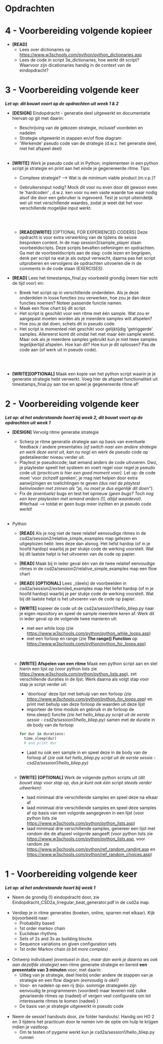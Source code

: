 # Opdrachten
# 4 - Voorbereiding volgende kopieer
- **[READ]**
  - Lees over dictionaries op https://www.w3schools.com/python/python_dictionaries.asp
  - Lees de code in script 3e_dictionaries, hoe werkt dit script? Waarvoor zijn dicationaries handig in de context van de eindopdracht?


# 3 - Voorbereiding volgende keer
_**Let op: dit bouwt voort op de opdrachten uit week 1 & 2**_
- **[DESIGN]** Eindopdracht - generatie deel uitgewerkt en documentatie hiervan op git met daarin:
  - Beschrijving van de gekozen strategie, inclusief voordelen en nadelen
  - Strategie uitgewerkt in stappen en/of flow diagram
  - 'Werkende' pseudo code van de strategie (d.w.z. het generatie deel, niet het afspeel deel)
<br/><br/>
- **[WRITE]** Werk je pseudo code uit in Python; implementeer in een python script je strategie en print aan het einde je gegenereerde ritme. Tips:
  - Complexe strategie? -->  Wat is de minimum viable product (m.v.p.)?

  - Gebruikersinput nodig? Mock dit voor nu even door dit gewoon even te 'hardcoden' , d.w.z. ken voor nu een vaste waarde toe waar nodig alsof die door een gebruiker is ingevoerd. Test je script uiteindelijk wel uit met verschillende waardes, zodat je weet dat het voor verschillende mogelijke input werkt.


  <br/><br/>
  - **[READ][WRITE]** [OPTIONAL FOR EXPERIENCED CODERS] Deze opdracht is voor extra verwerking van de tijdens de sessie besproken content. In de map session3/sample_player staan voorbeeldscripts. Deze scripts bevatten oefeningen en opdrachten. Ga met de voorbeeldscripts aan de slag: code lezen en begrijpen, denk per script na wat je als output verwacht, daarna pas het script uitproberen en vervolgens de opdrachten uitvoeren die in de comments in de code staan (EXERCISES).


- **[READ]** Lees het timestamps_final.py voorbeeld grondig (neem hier echt de tijd voor) en:
  - Breek het script op in verschillende onderdelen. Als je deze onderdelen in losse functies zou verwerken, hoe zou je dan deze functies noemen? Noteer passende functie namen.
  - Maak een flow chart bij dit script.
  - Het script is geschikt voor een ritme met één sample. Wat zou er aangepast moeten worden als je meerdere samples wilt afspelen? Hoe zou je dat doen, schets dit in pseudo code.
  - Het script is momenteel niet geschikt voor gelijktijdig 'getriggerde' samples. Allereerst komt dit omdat het met maar één sample werkt. Maar ook als je meerdere samples gebruikt kun je niet twee samples tegelijkertijd afspelen. Hoe kan dit? Hoe kun je dit oplossen? Pas de code aan (of werk uit in pseudo code).





<br/><br/>
- **[WRITE][OPTIONAL]** Maak een kopie van het python script waarin je je generatie strategie hebt verwerkt. Voeg hier de afspeel functionaliteit uit timestamps_final.py aan toe en speel je gegenereerde ritme af!



# 2 - Voorbereiding volgende keer

_**Let op: al het onderstaande hoort bij week 2, dit bouwt voort op de opdrachten uit week 1**_


- **[DESIGN]** Vervolg ritme generatie strategie
  - Scherp je ritme generatie strategie aan op basis van eventuele feedback / andere presentaties _(of switch naar een andere strategie en werk deze eerst uit, kan nu nog)_ en werk de pseudo code op gedetaileerder niveau verder uit.
  - Playtest je pseudocode; laat iemand anders de code uitvoeren. Dwz, je playtester speelt het systeem en voert regel voor regel je pseudo code uit _(practicum is hier een goed moment voor)_. Let op: de code moet 'voor zichzelf spreken', je mag niet helpen door extra aanwijzingen en toelichtingen te geven _(dus niet de playtest beïnvloeden met zinnen als "ja, nu moet je dus eigenlijk dit doen")_.
  - Fix de _(eventuele)_ bugs en test het opnieuw _(geen bugs? Toch nog een keer playtesten met iemand anders (!), altijd waardevol)_. #Herhaal --> totdat er geen bugs meer inzitten en je pseudo code werkt!
<br/><br/>

- Python
  - **[READ]** Als je nog niet de twee relatief eenvoudige ritmes in de csd2a/session2/relative_simple_examples map gelezen en uitgeplozen hebt: lees deze dan alsnog. Het liefst hardop (of in je hoofd hardop) waarbij je per stukje code de werking voorstelt. Wat bij dit laatste helpt is het uitvoeren van de code op papier.
  - **[READ]** Maak bij in ieder geval één van de twee relatief eenvoudige ritmes in de csd2a/session2/relative_simple_examples map een flow chart
  - **[READ]** **[OPTIONAL]** Lees _(deels) de voorbeelden in csd2a/session2/extended_examples map Het liefst hardop (of in je hoofd hardop) waarbij je per stukje code de werking voorstelt. Wat bij dit laatste helpt is het uitvoeren van de code op papier.

  - **[WRITE]** kopieer de code uit de csd2a/session1/hello_bliep.py naar je eigen repository en speel de sample meerdere keren af. Werk dit in ieder geval op de volgende twee manieren uit:
    - met een while loop (zie https://www.w3schools.com/python/python_while_loops.asp)
    - met een forloop en range (zie **The range() Function** op https://www.w3schools.com/python/python_for_loops.asp)  
    <br/><br/>
  - **[WRITE]** **Afspelen van een ritme** Maak een python script aan en stel hierin een lijst op (voor python lists zie https://www.w3schools.com/python/python_lists.asp), zet verschillende duraties in de lijst. Werk daarna als volgt stap voor stap je script verder uit:
    - 'doorloop' deze lijst met behulp van een forloop _(zie https://www.w3schools.com/python/python_for_loops.asp)_ en print met behulp van deze forloop de waarden uit deze lijst
    - importeer de time module en gebruik in de forloop de time.sleep() functie _(zie het hello_bliep.py script uit de eerste sessie - csd2a/session1/hello_bliep.py)_ samen met de duratie in de body van de forloop
     ```python
     for dur in durations:
       time.sleep(dur)
       # and print dur
     ```
    - Laad nu ook een sample in en speel deze in de body van de forloop af _(zie ook het hello_bliep.py script uit de eerste sessie - csd2a/session1/hello_bliep.py)_
    <br/><br/>
  - **[WRITE]** **[OPTIONAL]** Werk de volgende python scripts uit _(dit bouwt stap voor stap op, dus je kunt ook één script steeds verder uitwerken)_:
    - laad minimaal drie verschillende samples en speel deze na elkaar af
    - laad minimaal drie verschillende samples en speel deze samples af op basis van een volgorde aangegeven in een lijst (voor python lists zie https://www.w3schools.com/python/python_lists.asp)
    - laad minimaal drie verschillende samples, genereer een lijst met _random_ die de afspeel volgorde aangeeft (voor python lists zie https://www.w3schools.com/python/python_lists.asp, voor random zie https://www.w3schools.com/python/ref_random_randint.asp en https://www.w3schools.com/python/ref_random_choices.asp)





# 1 - Voorbereiding volgende keer

_**Let op: al het onderstaande hoort bij week 1**_
- Neem de grondig (!) eindopdracht door, zie Eindopdracht_CSD2a_Irregular_beat_generator.pdf in de csd2a map.
<br/><br/>
- Verdiep je in ritme generaties (boeken, online, sparren met elkaar). Kijk bijvoorbeeld naar:
  - Probability based
  - 1st order markov chain
  - Euclidean rhythms
  - Sets of 2s and 3s as building blocks
  - Sequence variations on given configuration sets
  - 1st order Markov chain *(a bit more complex)*
<br/><br/>
- Ontwerp individueel _(eventueel in duo, maar dan werk je daarna ws ook aan dezelfde strategie)_ een ritme generatie strategie en bereid **een presentatie van 3 minuten** voor, met daarin:
  - Uitleg van je strategie, deel hierbij onder andere de stappen van je strategie en een flow diagram *(eenvoudig is oké!)*
  - Voor- en nadelen op een rij (bijv. sommige strategieën zijn eenvoudig te programmeren (voordeel) maar leveren niet zulke gevarieerde ritmes op (nadeel) of vergen veel configuratie om tot interessante ritmes te komen (nadeel) )
  - De basis van je strategie uitgewerkt in pseudo code
<br/><br/>
- Neem de sessie1 handouts door, zie folder handouts/. Handig om HO 2 en 3 tijdens het practicum door te nemen ivm de optie om hulp te krijgen indien je vastloop.
  - Om te testen of pygame werkt kun je csd2a/session1/hello_bliep.py runnen
